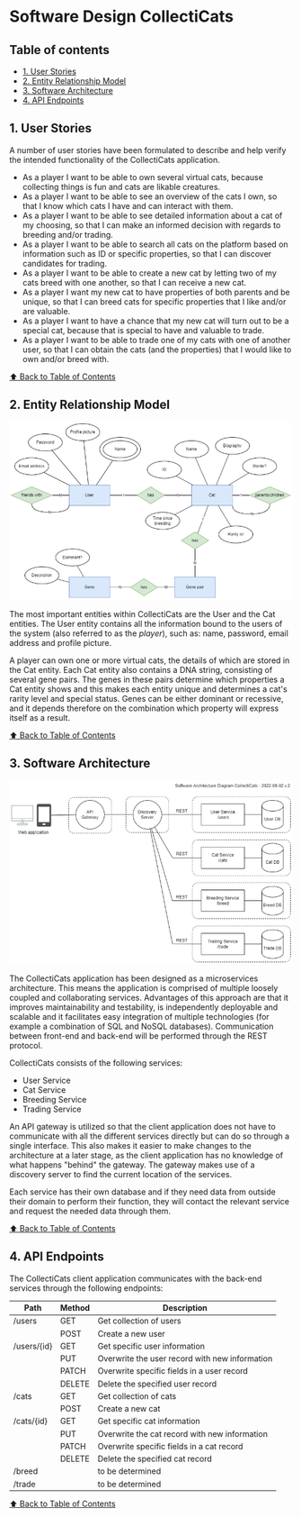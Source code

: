 <!-- omit in toc -->
# Software Design CollectiCats

<!-- omit in toc -->
## Table of contents

- [1. User Stories](#1-user-stories)
- [2. Entity Relationship Model](#2-entity-relationship-model)
- [3. Software Architecture](#3-software-architecture)
- [4. API Endpoints](#4-api-endpoints)

## 1. User Stories

A number of user stories have been formulated to describe and help verify the intended functionality of the CollectiCats application.

* As a player I want to be able to own several virtual cats, because collecting things is fun and cats are likable creatures.
* As a player I want to be able to see an overview of the cats I own, so that I know which cats I have and can interact with them.
* As a player I want to be able to see detailed information about a cat of my choosing, so that I can make an informed decision with regards to breeding and/or trading.
* As a player I want to be able to search all cats on the platform based on information such as ID or specific properties, so that I can discover candidates for trading.
* As a player I want to be able to create a new cat by letting two of my cats breed with one another, so that I can receive a new cat.
* As a player I want my new cat to have properties of both parents and be unique, so that I can breed cats for specific properties that I like and/or are valuable.
* As a player I want to have a chance that my new cat will turn out to be a special cat, because that is special to have and valuable to trade.
* As a player I want to be able to trade one of my cats with one of another user, so that I can obtain the cats (and the properties) that I would like to own and/or breed with.

[⬆️ Back to Table of Contents](#table-of-contents)

## 2. Entity Relationship Model

![Entity Relationship Model](/images/er-model-collecticats-v1.png)

The most important entities within CollectiCats are the User and the Cat entities. The User entity contains all the information bound to the users of the system (also referred to as the *player*), such as: name, password, email address and profile picture.

A player can own one or more virtual cats, the details of which are stored in the Cat entity. Each Cat entity also contains a DNA string, consisting of several gene pairs. The genes in these pairs determine which properties a Cat entity shows and this makes each entity unique and determines a cat's rarity level and special status. Genes can be either dominant or recessive, and it depends therefore on the combination which property will express itself as a result.

[⬆️ Back to Table of Contents](#table-of-contents)

## 3. Software Architecture

![Software Architecture diagram](/images/architecture_collecticats_v2.png)

The CollectiCats application has been designed as a microservices architecture. This means the application is comprised of multiple loosely coupled and collaborating services. Advantages of this approach are that it improves maintainability and testability, is independently deployable and scalable and it facilitates easy integration of multiple technologies (for example a combination of SQL and NoSQL databases). Communication between front-end and back-end will be performed through the REST protocol.

CollectiCats consists of the following services:
* User Service
* Cat Service
* Breeding Service
* Trading Service

An API gateway is utilized so that the client application does not have to communicate with all the different services directly but can do so through a single interface. This also makes it easier to make changes to the architecture at a later stage, as the client application has no knowledge of what happens "behind" the gateway. The gateway makes use of a discovery server to find the current location of the services.

Each service has their own database and if they need data from outside their domain to perform their function, they will contact the relevant service and request the needed data through them.

[⬆️ Back to Table of Contents](#table-of-contents)

## 4. API Endpoints

The CollectiCats client application communicates with the back-end services through the following endpoints:

| Path | Method | Description |
|------|--------|-------------|
| /users | GET | Get collection of users |
|        | POST | Create a new user |
| /users/{id} | GET | Get specific user information |
|             | PUT | Overwrite the user record with new information |
|             | PATCH | Overwrite specific fields in a user record |
|             | DELETE | Delete the specified user record |
| /cats | GET | Get collection of cats |
|       | POST | Create a new cat |
| /cats/{id} | GET | Get specific cat information |
|            | PUT | Overwrite the cat record with new information |
|            | PATCH | Overwrite specific fields in a cat record |
|            | DELETE | Delete the specified cat record |
| /breed |      | to be determined |
| /trade |      | to be determined |

[⬆️ Back to Table of Contents](#table-of-contents)

